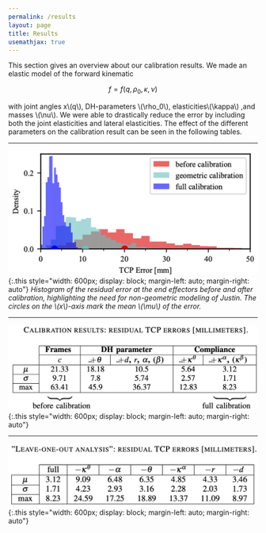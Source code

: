 ```yaml
---
permalink: /results
layout: page
title: Results
usemathjax: true
---
```


This section gives an overview about our calibration results.
We made an elastic model of the forward kinematic

$$
f = f(q, \rho_0, \kappa, \nu)
$$

with joint angles x\\(q\\),  DH-parameters \\(\rho_0\\), elasticities\\(\kappa\\) ,and masses \\(\nu\\).
We were able to drastically reduce the error by including both the joint elasticities and lateral elasticities.
The effect of the different parameters on the calibration result can be seen in the following tables.

---

![Error Histogram](../assets/imgs/error_hist.png){:.this 
style="width: 600px; 
display: block;
margin-left: auto;
margin-right: auto"}
*Histogram of the residual error at the end effectors before and after calibration, highlighting the need for non-geometric modeling of Justin.
 The circles on the \\(x\\)-axis mark the mean \\(\mu\\) of the error.*

---

![Table - Calibration Results](../assets/imgs/calibration-results.jpg){:.this 
style="width: 600px; 
display: block;
margin-left: auto;
margin-right: auto"}

---

![Table - Leave one out Analysis](../assets/imgs/leave-one-out.jpg){:.this 
style="width: 600px; 
display: block;
margin-left: auto;
margin-right: auto"}
